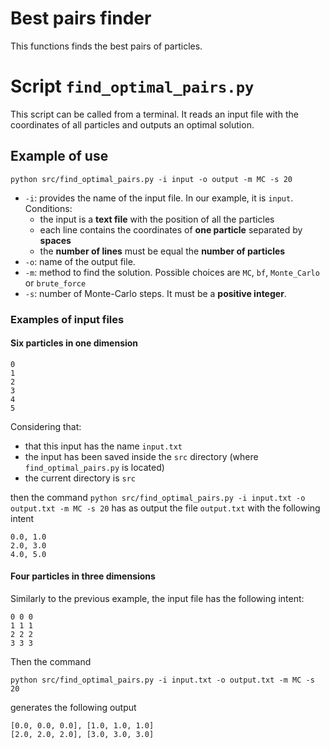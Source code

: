 # Best pairs finder

This functions finds the best pairs of particles.

# Script `find_optimal_pairs.py`
This script can be called from a terminal. It reads an input file with the coordinates of all particles and outputs an optimal solution.

## Example of use

```python src/find_optimal_pairs.py -i input -o output -m MC -s 20```

* `-i`: provides the name of the input file. In our example, it is `input`. Conditions:
  * the input is a **text file** with the position of all the particles
  * each line contains the coordinates of **one particle** separated by **spaces**
  * the **number of lines** must be equal the **number of particles**
* `-o`: name of the output file.
* `-m`: method to find the solution. Possible choices are `MC`, `bf`, `Monte_Carlo` or `brute_force`
* `-s`: number of Monte-Carlo steps. It must be a **positive integer**.

### Examples of input files
#### Six particles in one dimension
```
0
1
2
3
4
5
```

Considering that:
* that this input has the name `input.txt`
* the input has been saved inside the `src` directory (where `find_optimal_pairs.py` is located)
* the current directory is `src`

then the command
```python src/find_optimal_pairs.py -i input.txt -o output.txt -m MC -s 20```
has as output the file `output.txt` with the following intent

```
0.0, 1.0
2.0, 3.0
4.0, 5.0
```

#### Four particles in three dimensions
Similarly to the previous example, the input file has the following intent:
```
0 0 0
1 1 1
2 2 2
3 3 3
```

Then the command

```python src/find_optimal_pairs.py -i input.txt -o output.txt -m MC -s 20```

generates the following output

```
[0.0, 0.0, 0.0], [1.0, 1.0, 1.0]
[2.0, 2.0, 2.0], [3.0, 3.0, 3.0]
```
